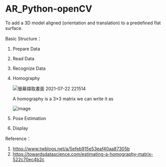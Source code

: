 # AR_Python-openCV
To add a 3D model aligned (orientation and translation) to a predefined flat surface.

Basic Structure：
1. Prepare Data
2. Read Data
3. Recognize Data
4. Homography
   
   ![螢幕擷取畫面 2021-07-22 221514](https://user-images.githubusercontent.com/68525727/126654640-f0e56c81-5940-4531-853a-19a27f4a5041.png)
   
   A homography is a 3×3 matrix we can write it as
   
   ![image](https://user-images.githubusercontent.com/68525727/126655385-3b00ca35-5650-4366-a0b2-741debc586df.png)


6. Pose Estimation
7. Display

Reference：
1. https://www.twblogs.net/a/5efeb915e53eaf40aa87305b
2. https://towardsdatascience.com/estimating-a-homography-matrix-522c70ec4b2c
